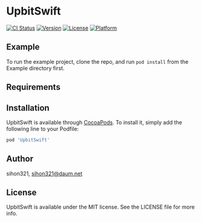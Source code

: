 # UpbitSwift

[![CI Status](https://img.shields.io/travis/sihon321/UpbitSwift.svg?style=flat)](https://travis-ci.org/sihon321/UpbitSwift)
[![Version](https://img.shields.io/cocoapods/v/UpbitSwift.svg?style=flat)](https://cocoapods.org/pods/UpbitSwift)
[![License](https://img.shields.io/cocoapods/l/UpbitSwift.svg?style=flat)](https://cocoapods.org/pods/UpbitSwift)
[![Platform](https://img.shields.io/cocoapods/p/UpbitSwift.svg?style=flat)](https://cocoapods.org/pods/UpbitSwift)

## Example

To run the example project, clone the repo, and run `pod install` from the Example directory first.

## Requirements

## Installation

UpbitSwift is available through [CocoaPods](https://cocoapods.org). To install
it, simply add the following line to your Podfile:

```ruby
pod 'UpbitSwift'
```

## Author

sihon321, sihon321@daum.net

## License

UpbitSwift is available under the MIT license. See the LICENSE file for more info.
